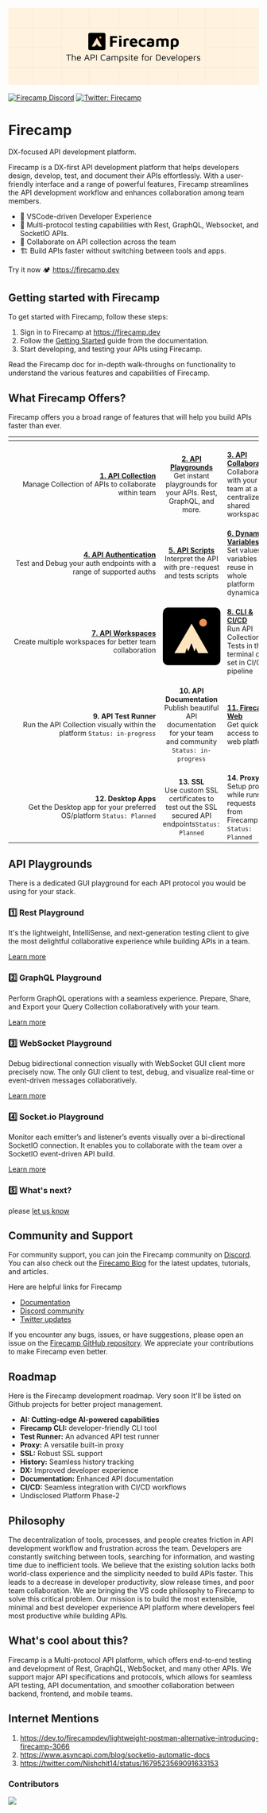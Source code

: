 ![FirecampCoverImage](.github/github-cover.png)

[![Firecamp Discord](https://badgen.net/discord/members/8hRaqhK)](https://discord.gg/8hRaqhK)
[![Twitter: Firecamp](https://img.shields.io/twitter/follow/firecampdev.svg?style=social)](https://twitter.com/firecampdev)

# Firecamp
DX-focused API development platform.

Firecamp is a DX-first API development platform that helps developers design, develop, test, and document their APIs effortlessly. With a user-friendly interface and a range of powerful features, Firecamp streamlines the API development workflow and enhances collaboration among team members.

- 💚 VSCode-driven Developer Experience
- :high_brightness: Multi-protocol testing capabilities with Rest, GraphQL, Websocket, and SocketIO APIs.
- :satellite: Collaborate on API collection across the team
- 🏗️ Build APIs faster without switching between tools and apps.
  
Try it now 🏕️ https://firecamp.dev

## Getting started with Firecamp
To get started with Firecamp, follow these steps:

1. Sign in to Firecamp at https://firecamp.dev
2. Follow the [Getting Started](https://firecamp.io/docs) guide from the documentation.
3. Start developing, and testing your APIs using Firecamp.

Read the Firecamp doc for in-depth walk-throughs on functionality to understand the various features and capabilities of Firecamp. 


## What Firecamp Offers?
Firecamp offers you a broad range of features that will help you build APIs faster than ever.

|   <div style="width:290px"></div> 	|  	  |    	|
|---:|:---:|:---|
| <br/> [**1. API Collection**](https://firecamp.io/docs/platform/collection) <br/> Manage Collection of APIs to collaborate within team| <br/> [**2. API Playgrounds**](https://firecamp.io/docs/rest/introduction) <br/> Get instant playgrounds for your APIs. Rest, GraphQL, and more. 	| <br/> [**3. API Collaboration**](https://firecamp.io/docs/collaboration/getting-started) <br/> Collaborate with your team at a centralized shared workspace.| 
| <br/> [**4. API Authentication**](https://firecamp.io/docs/platform/authentication) <br/> Test and Debug your auth endpoints with a range of supported auths| <br/> [**5. API Scripts**](https://firecamp.io/docs/platform/scripts) <br/> Interpret the API with pre-request and tests scripts 	| <br/> [**6. Dynamic Variables**](https://firecamp.io/docs/platform/environment) <br/> Set values in variables to reuse in whole platform dynamically| 
| <br/> [**7. API Workspaces**](https://firecamp.io/docs/collaboration/creating-workspace) <br/> Create multiple workspaces for better team collaboration | ![logo](.github/logo.svg) | <br/> [**8. CLI & CI/CD**](https://firecamp.io/docs/cli/getting-started) <br/> Run API Collection Tests in the terminal or set in CI/CD pipeline 	|
|<br/> **9. API Test Runner** <br/> Run the API Collection visually within the platform `Status: in-progress` | <br/> **10. API Documentation** <br/> Publish beautiful API documentation for your team and community  `Status: in-progress` | <br/> [**11. Firecamp Web**](https://firecamp.dev) <br/> Get quick access to web platform 	|
| <br/> **12. Desktop Apps** <br/> Get the Desktop app for your preferred OS/platform `Status: Planned`| <br/> **13. SSL** <br/> Use custom SSL certificates to test out the SSL secured API endpoints`Status: Planned`| <br/> **14. Proxy** <br/> Setup proxy while running requests from Firecamp `Status: Planned`|

## API Playgrounds
There is a dedicated GUI playground for each API protocol you would be using for your stack.

### :one: **Rest Playground**
It's the lightweight, IntelliSense, and next-generation testing client to give the most delightful collaborative experience while building APIs in a team.

[Learn more](https://firecamp.io/docs/rest/introduction)

### :two: **GraphQL Playground**
Perform GraphQL operations with a seamless experience. Prepare, Share, and Export your Query Collection collaboratively with your team.

[Learn more](https://firecamp.io/docs/graphql/introduction)

### :three: **WebSocket Playground**
Debug bidirectional connection visually with WebSocket GUI client more precisely now. The only GUI client to test, debug, and visualize real-time or event-driven messages collaboratively.

[Learn more](https://firecamp.io/docs/websocket/introduction)

### :four: **Socket.io Playground**
Monitor each emitter’s and listener’s events visually over a bi-directional SocketIO connection. It enables you to collaborate with the team over a SocketIO event-driven API build.

[Learn more](https://firecamp.io/docs/socket-io/introduction)

### :five: What's next? 
please [let us know](https://github.com/firecamp-dev/Firecamp/issues/new?assignees=&labels=&projects=&template=general_report.md&title=)

## Community and Support

For community support, you can join the Firecamp community on [Discord](https://discord.gg/8hRaqhK). You can also check out the [Firecamp Blog](https://firecamp.io/blog) for the latest updates, tutorials, and articles.

Here are helpful links for Firecamp
- [Documentation](https://firecamp.io/docs)
- [Discord community](https://discord.gg/8hRaqhK)
- [Twitter updates](https://twitter.com/FirecampDev)

If you encounter any bugs, issues, or have suggestions, please open an issue on the [Firecamp GitHub repository](https://github.com/firecamp-dev/Firecamp). We appreciate your contributions to make Firecamp even better.


## Roadmap 
  Here is the Firecamp development roadmap. Very soon It'll be listed on Github projects for better project management.
- **AI: Cutting-edge AI-powered capabilities**
- **Firecamp CLI:** developer-friendly CLI tool
- **Test Runner:** An advanced API test runner
- **Proxy:** A versatile built-in proxy
- **SSL:** Robust SSL support
- **History:** Seamless history tracking
- **DX:** Improved developer experience
- **Documentation:** Enhanced API documentation
- **CI/CD:** Seamless integration with CI/CD workflows
- Undisclosed Platform Phase-2

## Philosophy
The decentralization of tools, processes, and people creates friction in API development workflow and frustration across the team. Developers are constantly switching between tools, searching for information, and wasting time due to inefficient tools.
We believe that the existing solution lacks both world-class experience and the simplicity needed to build APIs faster. This leads to a decrease in developer productivity, slow release times, and poor team collaboration.
We are bringing the VS code philosophy to Firecamp to solve this critical problem. Our mission is to build the most extensible, minimal and best developer experience API platform where developers feel most productive while building APIs.

## What's cool about this?

Firecamp is a Multi-protocol API platform, which offers end-to-end testing and development of Rest, GraphQL, WebSocket, and many other APIs.
We support major API specifications and protocols, which allows for seamless API testing, API documentation, and smoother collaboration between backend, frontend, and mobile teams.

## Internet Mentions
1. https://dev.to/firecampdev/lightweight-postman-alternative-introducing-firecamp-3066
2. https://www.asyncapi.com/blog/socketio-automatic-docs
3. https://twitter.com/Nishchit14/status/1679523569091633153
   

### Contributors

<a href="https://github.com/firecamp-dev/firecamp/graphs/contributors">
  <img src="https://contrib.rocks/image?repo=firecamp-dev/firecamp" />
</a>








